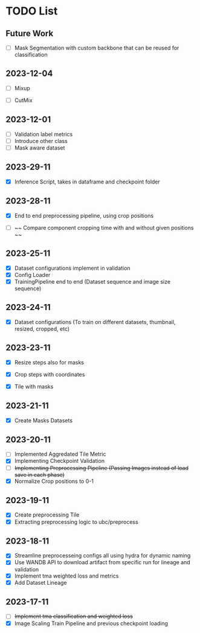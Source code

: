 # TODO List

## Future Work
- [ ] Mask Segmentation with custom backbone that can be reused for classification

## 2023-12-04
- [ ] Mixup
- [ ] CutMix



## 2023-12-01
- [ ] Validation label metrics
- [ ] Introduce other class
- [ ] Mask aware dataset

## 2023-29-11
- [x] Inference Script, takes in dataframe and checkpoint folder


## 2023-28-11
- [x] End to end preprocessing pipeline, using crop positions
- [ ] ~~ Compare component cropping time with and without given positions ~~



## 2023-25-11
- [x] Dataset configurations implement in validation
- [x] Config Loader
- [x] TrainingPipeline end to end (Dataset sequence and image size sequence)

## 2023-24-11
- [x] Dataset configurations (To train on different datasets, thumbnail, resized, cropped, etc)


## 2023-23-11
- [x] Resize steps also for masks
- [x] Crop steps with coordinates
- [x] Tile with masks


## 2023-21-11
- [x] Create Masks Datasets

## 2023-20-11
- [ ] Implemented Aggredated Tile Metric
- [x] Implementing Checkpoint Validation
- [ ] ~~Implementing Preprocessing Pipeline (Passing Images instead of load save in each phase)~~
- [x] Normalize Crop positions to 0-1

## 2023-19-11
- [x] Create preprocessing Tile
- [x] Extracting preprocessing logic to ubc/preprocess

## 2023-18-11
- [x] Streamline preprocesseing configs all using hydra for dynamic naming
- [x] Use WANDB API to download artifact from specific run for lineage and validation
- [x] Implement tma weighted loss and metrics
- [x] Add Dataset Lineage

## 2023-17-11

- [ ] ~~Implement tma classification and weighted loss~~
- [x] Image Scaling Train Pipeline and previous checkpoint loading
